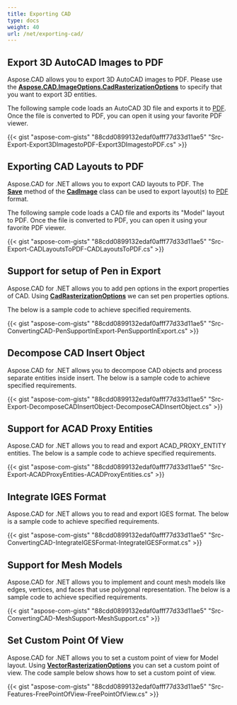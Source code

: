 ```yaml
---
title: Exporting CAD
type: docs
weight: 40
url: /net/exporting-cad/
---
```


## **Export 3D AutoCAD Images to PDF**

Aspose.CAD allows you to export 3D AutoCAD images to PDF. Please use the [**Aspose.CAD.ImageOptions.CadRasterizationOptions**](https://reference.aspose.com/cad/net/aspose.cad.imageoptions/cadrasterizationoptions) to specify that you want to export 3D entities.

The following sample code loads an AutoCAD 3D file and exports it to [PDF](https://docs.fileformat.com/pdf/). Once the file is converted to PDF, you can open it using your favorite PDF viewer.

{{< gist "aspose-com-gists" "88cdd0899132edaf0afff77d33d11ae5" "Src-Export-Export3DImagestoPDF-Export3DImagestoPDF.cs" >}}

## **Exporting CAD Layouts to PDF**

Aspose.CAD for .NET allows you to export CAD layouts to PDF. The [**Save**](https://reference.aspose.com/cad/net/aspose.cad/image/methods/save/index) method of the [**CadImage**](https://reference.aspose.com/cad/net/aspose.cad.fileformats.cad/cadimage) class can be used to export layout(s) to [PDF](https://docs.fileformat.com/pdf/) format.

The following sample code loads a CAD file and exports its "Model" layout to PDF. Once the file is converted to PDF, you can open it using your favorite PDF viewer.

{{< gist "aspose-com-gists" "88cdd0899132edaf0afff77d33d11ae5" "Src-Export-CADLayoutsToPDF-CADLayoutsToPDF.cs" >}}

## **Support for setup of Pen in Export**

Aspose.CAD for .NET allows you to add pen options in the export properties of CAD. Using [**CadRasterizationOptions**](https://reference.aspose.com/cad/net/aspose.cad.imageoptions/cadrasterizationoptions) we can set pen properties options.

The below is a sample code to achieve specified requirements.

{{< gist "aspose-com-gists" "88cdd0899132edaf0afff77d33d11ae5" "Src-ConvertingCAD-PenSupportInExport-PenSupportInExport.cs" >}}

## **Decompose CAD Insert Object**

Aspose.CAD for .NET allows you to decompose CAD objects and process separate entities inside insert. The below is a sample code to achieve specified requirements.

{{< gist "aspose-com-gists" "88cdd0899132edaf0afff77d33d11ae5" "Src-Export-DecomposeCADInsertObject-DecomposeCADInsertObject.cs" >}}

## **Support for ACAD Proxy Entities**

Aspose.CAD for .NET allows you to read and export ACAD_PROXY_ENTITY entities. The below is a sample code to achieve specified requirements.

{{< gist "aspose-com-gists" "88cdd0899132edaf0afff77d33d11ae5" "Src-Export-ACADProxyEntities-ACADProxyEntities.cs" >}}

## **Integrate IGES Format**

Aspose.CAD for .NET allows you to read and export IGES format. The below is a sample code to achieve specified requirements.

{{< gist "aspose-com-gists" "88cdd0899132edaf0afff77d33d11ae5" "Src-ConvertingCAD-IntegrateIGESFormat-IntegrateIGESFormat.cs" >}}

## **Support for Mesh Models**

Aspose.CAD for .NET allows you to implement and count mesh models like edges, vertices, and faces that use polygonal representation. The below is a sample code to achieve specified requirements.

{{< gist "aspose-com-gists" "88cdd0899132edaf0afff77d33d11ae5" "Src-ConvertingCAD-MeshSupport-MeshSupport.cs" >}}

## **Set Custom Point Of View**

Aspose.CAD for .NET allows you to set a custom point of view for Model layout. Using [**VectorRasterizationOptions**](https://reference.aspose.com/cad/net/aspose.cad.imageoptions/vectorrasterizationoptions) you can set a custom point of view. The code sample below shows how to set a custom point of view.

{{< gist "aspose-com-gists" "88cdd0899132edaf0afff77d33d11ae5" "Src-Features-FreePointOfView-FreePointOfView.cs" >}}

